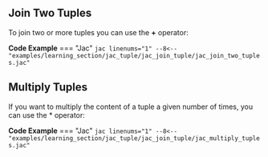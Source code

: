 ## Join Two Tuples
To join two or more tuples you can use the **+** operator:

**Code Example**
=== "Jac"
    ```jac linenums="1"
    --8<-- "examples/learning_section/jac_tuple/jac_join_tuple/jac_join_two_tuples.jac"
    ```

## Multiply Tuples
If you want to multiply the content of a tuple a given number of times, you can use the * operator:

**Code Example**
=== "Jac"
    ```jac linenums="1"
    --8<-- "examples/learning_section/jac_tuple/jac_join_tuple/jac_multiply_tuples.jac"
    ```
